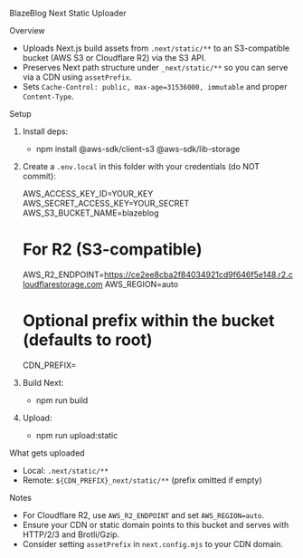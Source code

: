 BlazeBlog Next Static Uploader

Overview
- Uploads Next.js build assets from `.next/static/**` to an S3-compatible bucket (AWS S3 or Cloudflare R2) via the S3 API.
- Preserves Next path structure under `_next/static/**` so you can serve via a CDN using `assetPrefix`.
- Sets `Cache-Control: public, max-age=31536000, immutable` and proper `Content-Type`.

Setup
1) Install deps:
   - npm install @aws-sdk/client-s3 @aws-sdk/lib-storage

2) Create a `.env.local` in this folder with your credentials (do NOT commit):

   AWS_ACCESS_KEY_ID=YOUR_KEY
   AWS_SECRET_ACCESS_KEY=YOUR_SECRET
   AWS_S3_BUCKET_NAME=blazeblog
   # For R2 (S3-compatible)
   AWS_R2_ENDPOINT=https://ce2ee8cba2f84034921cd9f646f5e148.r2.cloudflarestorage.com
   AWS_REGION=auto

   # Optional prefix within the bucket (defaults to root)
   CDN_PREFIX=

3) Build Next:
   - npm run build

4) Upload:
   - npm run upload:static

What gets uploaded
- Local: `.next/static/**`
- Remote: `${CDN_PREFIX}_next/static/**` (prefix omitted if empty)

Notes
- For Cloudflare R2, use `AWS_R2_ENDPOINT` and set `AWS_REGION=auto`.
- Ensure your CDN or static domain points to this bucket and serves with HTTP/2/3 and Brotli/Gzip.
- Consider setting `assetPrefix` in `next.config.mjs` to your CDN domain.

